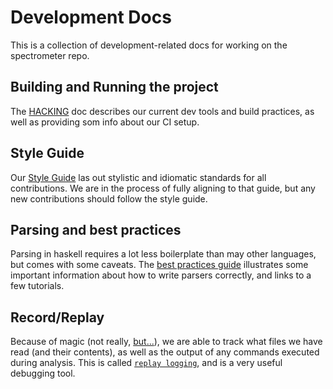 # Development Docs

This is a collection of development-related docs for working on the spectrometer repo.

## Building and Running the project

The [HACKING](../../HACKING.md) doc describes our current dev tools and build practices, as well
as providing som info about our CI setup.

## Style Guide

Our [Style Guide](../STYLE-GUIDE.md) las out stylistic and idiomatic standards for all contributions.
We are in the process of fully aligning to that guide, but any new contributions should follow the style guide.

## Parsing and best practices

Parsing in haskell requires a lot less boilerplate than may other languages, but comes with some caveats.
The [best practices guide](parsing-best-practices.md) illustrates some important information about how to write
parsers correctly, and links to a few tutorials.

## Record/Replay

Because of magic (not really, [but...][3laws]), we are able to track what files we have read (and their contents),
as well as the output of any commands executed during analysis.  This is called [`replay logging`](replay-logging.md),
and is a very useful debugging tool.

[3laws]: https://en.wikipedia.org/wiki/Clarke%27s_three_laws
